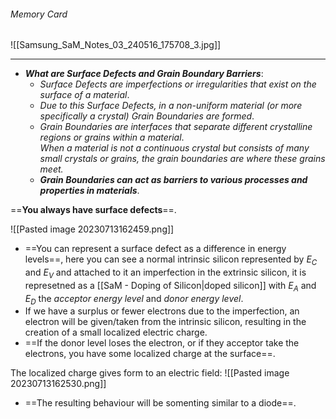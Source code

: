 ###### Memory Card
![[Samsung_SaM_Notes_03_240516_175708_3.jpg]]

---
- ***What are Surface Defects and Grain Boundary Barriers***:
	- *Surface Defects are imperfections or irregularities that exist on the surface of a material*.
	- *Due to this Surface Defects, in a non-uniform material (or more specifically a crystal) Grain Boundaries are formed*.
	- *Grain Boundaries are interfaces that separate different crystalline regions or grains within a material*.<br>*When a material is not a continuous crystal but consists of many small crystals or grains, the grain boundaries are where these grains meet.*
	- ***Grain Boundaries can act as barriers to various processes and properties in materials***.

==**You always have surface defects**==.

![[Pasted image 20230713162459.png]]
- ==You can represent a surface defect as a difference in energy levels==, here you can see a normal intrinsic silicon represented by $E_C$ and $E_V$ and attached to it an imperfection in the extrinsic silicon, it is represetned as a [[SaM - Doping of Silicon|doped silicon]] with $E_A$ and $E_D$ the *acceptor energy level* and *donor energy level*.
- If we have a surplus or fewer electrons due to the imperfection, an electron will be given/taken from the intrinsic silicon, resulting in the creation of a small localized electric charge.
- ==If the donor level loses the electron, or if they acceptor take the electrons, you have some localized charge at the surface==. 

The localized charge gives form to an electric field:
![[Pasted image 20230713162530.png]]
- ==The resulting behaviour will be somenting similar to a diode==.
